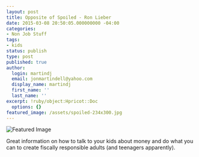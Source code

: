 ```yaml
---
layout: post
title: Opposite of Spoiled - Ron Lieber
date: 2015-03-08 20:50:05.000000000 -04:00
categories:
- Non Job Stuff
tags:
- kids
status: publish
type: post
published: true
author:
  login: martindj
  email: jonmartindell@yahoo.com
  display_name: martindj
  first_name: ''
  last_name: ''
excerpt: !ruby/object:Hpricot::Doc
  options: {}
featured_image: /assets/spoiled-234x300.jpg
---
```

![Featured Image]({{page.featured_image}})

Great information on how to talk to your kids about money and do what you can to create fiscally responsible adults (and teenagers apparently).

